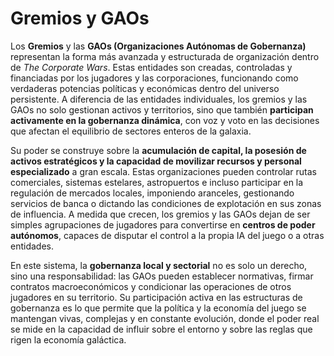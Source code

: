 # Gremios y GAOs

Los **Gremios** y las **GAOs (Organizaciones Autónomas de Gobernanza)** representan la forma más avanzada y estructurada de organización dentro de _The Corporate Wars_. Estas entidades son creadas, controladas y financiadas por los jugadores y las corporaciones, funcionando como verdaderas potencias políticas y económicas dentro del universo persistente. A diferencia de las entidades individuales, los gremios y las GAOs no solo gestionan activos y territorios, sino que también **participan activamente en la gobernanza dinámica**, con voz y voto en las decisiones que afectan el equilibrio de sectores enteros de la galaxia.

Su poder se construye sobre la **acumulación de capital, la posesión de activos estratégicos y la capacidad de movilizar recursos y personal especializado** a gran escala. Estas organizaciones pueden controlar rutas comerciales, sistemas estelares, astropuertos e incluso participar en la regulación de mercados locales, imponiendo aranceles, gestionando servicios de banca o dictando las condiciones de explotación en sus zonas de influencia. A medida que crecen, los gremios y las GAOs dejan de ser simples agrupaciones de jugadores para convertirse en **centros de poder autónomos**, capaces de disputar el control a la propia IA del juego o a otras entidades.

En este sistema, la **gobernanza local y sectorial** no es solo un derecho, sino una responsabilidad: las GAOs pueden establecer normativas, firmar contratos macroeconómicos y condicionar las operaciones de otros jugadores en su territorio. Su participación activa en las estructuras de gobernanza es lo que permite que la política y la economía del juego se mantengan vivas, complejas y en constante evolución, donde el poder real se mide en la capacidad de influir sobre el entorno y sobre las reglas que rigen la economía galáctica.
